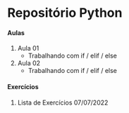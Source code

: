 # Repositório Python

#### Aulas 
1.  Aula 01 
    - Trabalhando com if / elif / else
2.  Aula 02 
    - Trabalhando com if / elif / else

#### Exercícios 
1. Lista de Exercícios 07/07/2022
